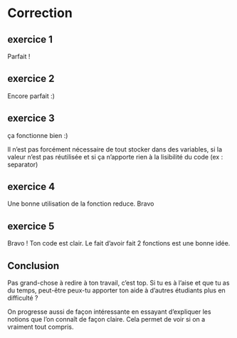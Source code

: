 # Correction

## exercice 1

Parfait !

## exercice 2

Encore parfait :)

## exercice 3

ça fonctionne bien :)

Il n’est pas forcément nécessaire de tout stocker dans des variables, si la valeur n’est pas réutilisée et si ça n’apporte rien à la lisibilité du code (ex : separator)

## exercice 4

Une bonne utilisation de la fonction reduce. Bravo

## exercice 5

Bravo ! Ton code est clair. Le fait d’avoir fait 2 fonctions est une bonne idée.

## Conclusion

Pas grand-chose à redire à ton travail, c’est top. Si tu es à l’aise et que tu as du temps, peut-être peux-tu apporter ton aide à d’autres étudiants plus en difficulté ?

On progresse aussi de façon intéressante en essayant d’expliquer les notions que l’on connaît de façon claire. Cela permet de voir si on a vraiment tout compris.
